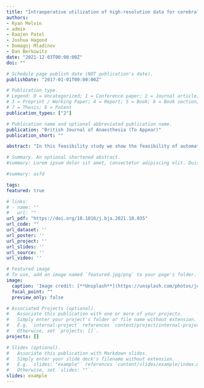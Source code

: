 ```yaml
---
title: "Intraoperative utilization of high-resolution data for cerebral autoregulation: a feasibility study"
authors:
- Ryan Melvin
- admin
- Raajen Patel
- Joshua Hagood
- Domagoj Mladinov
- Dan Berkowitz
date: "2021-12-03T00:00:00Z"
doi: ""

# Schedule page publish date (NOT publication's date).
publishDate: "2017-01-01T00:00:00Z"

# Publication type.
# Legend: 0 = Uncategorized; 1 = Conference paper; 2 = Journal article;
# 3 = Preprint / Working Paper; 4 = Report; 5 = Book; 6 = Book section;
# 7 = Thesis; 8 = Patent
publication_types: ["2"]

# Publication name and optional abbreviated publication name.
publication: "British Journal of Anaesthesia (To Appear)"
publication_short: ""

abstract: "In this feasibility study we show the feasibility of automatic intraoperative near-infrared spectroscopy (NIRS) and arterial BP (ABP) monitoring for calculation of cerebral autoregulation lower and upper limits and optimal ABP (the ABP with the most robust autoregulation) for a given number of patients. This retrospective feasibility study included 55 patients who underwent off-pump coronary artery bypass graft in January and February 2021 at our institution (IRB# 300005436, University of Alabama at Birmingham). It is known that time spent outside lower and upper limits of autoregulation is associated with post-procedure morbidity, and increases the risk of organ injury and dysfunction in cardiac surgery. 1 ,2 Automated calculation and quality checks of these parameters in real time at multiple sites may improve clinical practice, and impact intraoperative goal-directed haemodynamic management. A first step is demonstrating the feasibility of an automated workflow. Therefore, we considered the fraction of quality (i.e. meeting the specifications defined by Aries and colleagues 3 ) cerebral autoregulation curves across all patients as our main outcome measure, and secondarily calculated mean and standard deviation for lower and upper limits of autoregulation and optimal ABP." 

# Summary. An optional shortened abstract.
#summary: Lorem ipsum dolor sit amet, consectetur adipiscing elit. Duis posuere tellus ac convallis placerat. Proin tincidunt magna sed ex sollicitudin condimentum.

#summary: asfd

tags:
featured: true

# links:
# - name: ""
#   url: ""
url_pdf: "https://doi.org/10.1016/j.bja.2021.10.035"
url_code: ""
url_dataset: ''
url_poster: ''
url_project: ''
url_slides: ''
url_source: ''
url_video: ''

# Featured image
# To use, add an image named `featured.jpg/png` to your page's folder. 
image:
  caption: 'Image credit: [**Unsplash**](https://unsplash.com/photos/jdD8gXaTZsc)'
  focal_point: ""
  preview_only: false

# Associated Projects (optional).
#   Associate this publication with one or more of your projects.
#   Simply enter your project's folder or file name without extension.
#   E.g. `internal-project` references `content/project/internal-project/index.md`.
#   Otherwise, set `projects: []`.
projects: []

# Slides (optional).
#   Associate this publication with Markdown slides.
#   Simply enter your slide deck's filename without extension.
#   E.g. `slides: "example"` references `content/slides/example/index.md`.
#   Otherwise, set `slides: ""`.
slides: example
---
```


